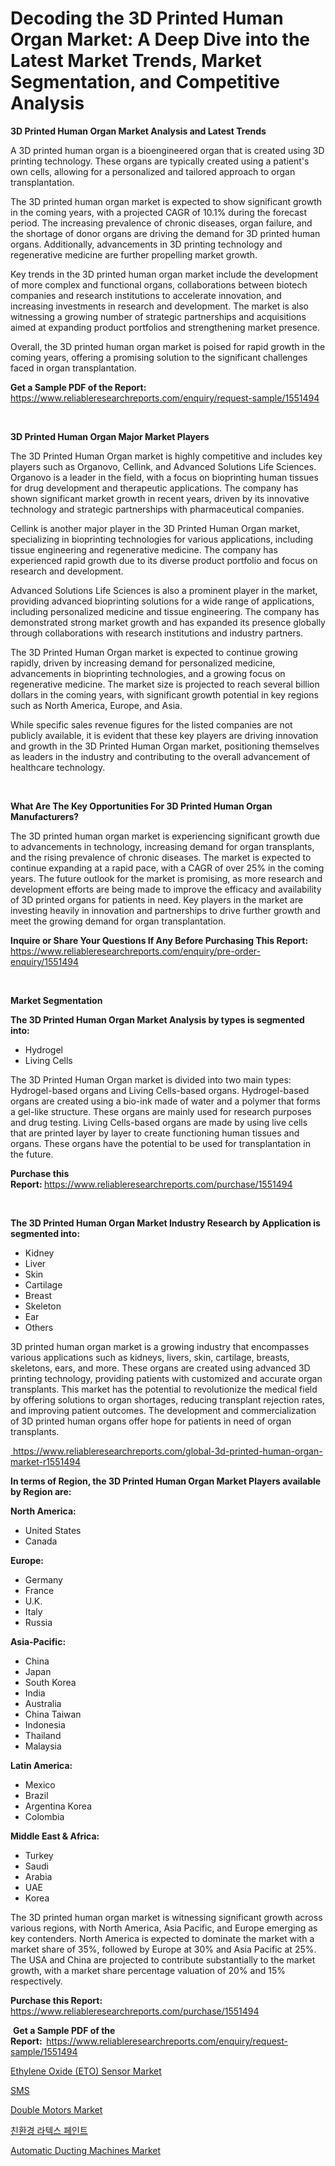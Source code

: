<p><h1>Decoding the 3D Printed Human Organ Market: A Deep Dive into the Latest Market Trends, Market Segmentation, and Competitive Analysis</h1></p><p><strong>3D Printed Human Organ Market Analysis and Latest Trends</strong></p>
<p><p>A 3D printed human organ is a bioengineered organ that is created using 3D printing technology. These organs are typically created using a patient's own cells, allowing for a personalized and tailored approach to organ transplantation.</p><p>The 3D printed human organ market is expected to show significant growth in the coming years, with a projected CAGR of 10.1% during the forecast period. The increasing prevalence of chronic diseases, organ failure, and the shortage of donor organs are driving the demand for 3D printed human organs. Additionally, advancements in 3D printing technology and regenerative medicine are further propelling market growth.</p><p>Key trends in the 3D printed human organ market include the development of more complex and functional organs, collaborations between biotech companies and research institutions to accelerate innovation, and increasing investments in research and development. The market is also witnessing a growing number of strategic partnerships and acquisitions aimed at expanding product portfolios and strengthening market presence.</p><p>Overall, the 3D printed human organ market is poised for rapid growth in the coming years, offering a promising solution to the significant challenges faced in organ transplantation.</p></p>
<p><strong>Get a Sample PDF of the Report:&nbsp;</strong> <a href="https://www.reliableresearchreports.com/enquiry/request-sample/1551494">https://www.reliableresearchreports.com/enquiry/request-sample/1551494</a></p>
<p>&nbsp;</p>
<p><strong>3D Printed Human Organ Major Market Players</strong></p>
<p><p>The 3D Printed Human Organ market is highly competitive and includes key players such as Organovo, Cellink, and Advanced Solutions Life Sciences. Organovo is a leader in the field, with a focus on bioprinting human tissues for drug development and therapeutic applications. The company has shown significant market growth in recent years, driven by its innovative technology and strategic partnerships with pharmaceutical companies.</p><p>Cellink is another major player in the 3D Printed Human Organ market, specializing in bioprinting technologies for various applications, including tissue engineering and regenerative medicine. The company has experienced rapid growth due to its diverse product portfolio and focus on research and development.</p><p>Advanced Solutions Life Sciences is also a prominent player in the market, providing advanced bioprinting solutions for a wide range of applications, including personalized medicine and tissue engineering. The company has demonstrated strong market growth and has expanded its presence globally through collaborations with research institutions and industry partners.</p><p>The 3D Printed Human Organ market is expected to continue growing rapidly, driven by increasing demand for personalized medicine, advancements in bioprinting technologies, and a growing focus on regenerative medicine. The market size is projected to reach several billion dollars in the coming years, with significant growth potential in key regions such as North America, Europe, and Asia.</p><p>While specific sales revenue figures for the listed companies are not publicly available, it is evident that these key players are driving innovation and growth in the 3D Printed Human Organ market, positioning themselves as leaders in the industry and contributing to the overall advancement of healthcare technology.</p></p>
<p>&nbsp;</p>
<p><strong>What Are The Key Opportunities For 3D Printed Human Organ Manufacturers?</strong></p>
<p><p>The 3D printed human organ market is experiencing significant growth due to advancements in technology, increasing demand for organ transplants, and the rising prevalence of chronic diseases. The market is expected to continue expanding at a rapid pace, with a CAGR of over 25% in the coming years. The future outlook for the market is promising, as more research and development efforts are being made to improve the efficacy and availability of 3D printed organs for patients in need. Key players in the market are investing heavily in innovation and partnerships to drive further growth and meet the growing demand for organ transplantation.</p></p>
<p><strong>Inquire or Share Your Questions If Any Before Purchasing This Report:</strong> <a href="https://www.reliableresearchreports.com/enquiry/pre-order-enquiry/1551494">https://www.reliableresearchreports.com/enquiry/pre-order-enquiry/1551494</a></p>
<p>&nbsp;</p>
<p><strong>Market Segmentation</strong></p>
<p><strong>The 3D Printed Human Organ Market Analysis by types is segmented into:</strong></p>
<p><ul><li>Hydrogel</li><li>Living Cells</li></ul></p>
<p><p>The 3D Printed Human Organ market is divided into two main types: Hydrogel-based organs and Living Cells-based organs. Hydrogel-based organs are created using a bio-ink made of water and a polymer that forms a gel-like structure. These organs are mainly used for research purposes and drug testing. Living Cells-based organs are made by using live cells that are printed layer by layer to create functioning human tissues and organs. These organs have the potential to be used for transplantation in the future.</p></p>
<p><strong>Purchase this Report:&nbsp;</strong><a href="https://www.reliableresearchreports.com/purchase/1551494">https://www.reliableresearchreports.com/purchase/1551494</a></p>
<p>&nbsp;</p>
<p><strong>The 3D Printed Human Organ Market Industry Research by Application is segmented into:</strong></p>
<p><ul><li>Kidney</li><li>Liver</li><li>Skin</li><li>Cartilage</li><li>Breast</li><li>Skeleton</li><li>Ear</li><li>Others</li></ul></p>
<p><p>3D printed human organ market is a growing industry that encompasses various applications such as kidneys, livers, skin, cartilage, breasts, skeletons, ears, and more. These organs are created using advanced 3D printing technology, providing patients with customized and accurate organ transplants. This market has the potential to revolutionize the medical field by offering solutions to organ shortages, reducing transplant rejection rates, and improving patient outcomes. The development and commercialization of 3D printed human organs offer hope for patients in need of organ transplants.</p></p>
<p><a href="https://www.reliableresearchreports.com/global-3d-printed-human-organ-market-r1551494">&nbsp;https://www.reliableresearchreports.com/global-3d-printed-human-organ-market-r1551494</a></p>
<p><strong>In terms of Region, the 3D Printed Human Organ Market Players available by Region are:</strong></p>
<p>
    <p> <strong> North America: </strong>
        <ul>
            <li>United States</li>
            <li>Canada</li>
        </ul>
        </p> 
    <p> <strong> Europe: </strong>
        <ul>
            <li>Germany</li>
            <li>France</li>
            <li>U.K.</li>
            <li>Italy</li>
            <li>Russia</li>
        </ul>
        </p> 
    <p> <strong> Asia-Pacific: </strong>
        <ul>
            <li>China</li>
            <li>Japan</li>
            <li>South Korea</li>
            <li>India</li>
            <li>Australia</li>
            <li>China Taiwan</li>
            <li>Indonesia</li>
            <li>Thailand</li>
            <li>Malaysia</li>
        </ul>
        </p> 
    <p> <strong> Latin America: </strong>
        <ul>
            <li>Mexico</li>
            <li>Brazil</li>
            <li>Argentina Korea</li>
            <li>Colombia</li>
        </ul>
        </p> 
    <p> <strong> Middle East & Africa: </strong>
        <ul>
            <li>Turkey</li>
            <li>Saudi</li>
            <li>Arabia</li>
            <li>UAE</li>
            <li>Korea</li>
        </ul>
    </p>
    </p>
<p><p>The 3D printed human organ market is witnessing significant growth across various regions, with North America, Asia Pacific, and Europe emerging as key contenders. North America is expected to dominate the market with a market share of 35%, followed by Europe at 30% and Asia Pacific at 25%. The USA and China are projected to contribute substantially to the market growth, with a market share percentage valuation of 20% and 15% respectively.</p></p>
<p><strong>Purchase this Report: </strong><a href="https://www.reliableresearchreports.com/purchase/1551494">https://www.reliableresearchreports.com/purchase/1551494</a></p>
<p>&nbsp;<strong>Get a Sample PDF of the Report:&nbsp;&nbsp;</strong><a href="https://www.reliableresearchreports.com/enquiry/request-sample/1551494">https://www.reliableresearchreports.com/enquiry/request-sample/1551494</a></p>
<p><strong></strong></p>
<p><p><a href="https://github.com/RyleeBauch2023/Market-Research-Report-List-1/blob/main/ethylene-oxide-eto-sensor-market.md">Ethylene Oxide (ETO) Sensor Market</a></p><p><a href="https://github.com/deonnorth8/Market-Research-Report-List-1/blob/main/9441015167258.md">SMS</a></p><p><a href="https://issuu.com/reportprime-2/docs/double-motors-market-size-2030.pptx">Double Motors Market</a></p><p><a href="https://github.com/vskv4779xr1/Market-Research-Report-List-2/blob/main/2507015180537.md">친환경 라텍스 페인트</a></p><p><a href="https://github.com/jodemen/Market-Research-Report-List-3/blob/main/automatic-ducting-machines-market.md">Automatic Ducting Machines Market</a></p></p>